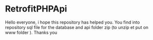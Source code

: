 # RetrofitPHPApi
Hello everyone, i hope this repository has helped you.
You find into repository sql file for the database and api folder zip (to unzip et put on www folder ).
Thanks you
